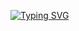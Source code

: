 <a href="https://git.io/typing-svg"><img src="https://readme-typing-svg.demolab.com?font=Roboto&weight=600&size=60&duration=2000&pause=100&color=F7F7F7&width=435&lines=maybe+im+not+what+you+like;or+i+may+not+even+be+your+type;but+there+is+no+reason+to+be+mean;%40cv3zy+on+discord" alt="Typing SVG" /></a>
